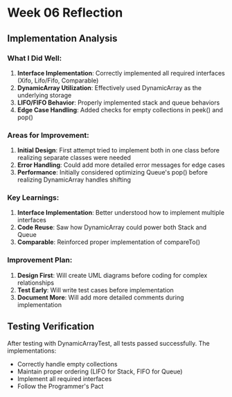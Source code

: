 # Week 06 Reflection

## Implementation Analysis

### What I Did Well:
1. **Interface Implementation**: Correctly implemented all required interfaces (Xifo, Lifo/Fifo, Comparable)
2. **DynamicArray Utilization**: Effectively used DynamicArray as the underlying storage
3. **LIFO/FIFO Behavior**: Properly implemented stack and queue behaviors
4. **Edge Case Handling**: Added checks for empty collections in peek() and pop()

### Areas for Improvement:
1. **Initial Design**: First attempt tried to implement both in one class before realizing separate classes were needed
2. **Error Handling**: Could add more detailed error messages for edge cases
3. **Performance**: Initially considered optimizing Queue's pop() before realizing DynamicArray handles shifting

### Key Learnings:
1. **Interface Implementation**: Better understood how to implement multiple interfaces
2. **Code Reuse**: Saw how DynamicArray could power both Stack and Queue
3. **Comparable**: Reinforced proper implementation of compareTo()

### Improvement Plan:
1. **Design First**: Will create UML diagrams before coding for complex relationships
2. **Test Early**: Will write test cases before implementation
3. **Document More**: Will add more detailed comments during implementation

## Testing Verification

After testing with DynamicArrayTest, all tests passed successfully. The implementations:
- Correctly handle empty collections
- Maintain proper ordering (LIFO for Stack, FIFO for Queue)
- Implement all required interfaces
- Follow the Programmer's Pact